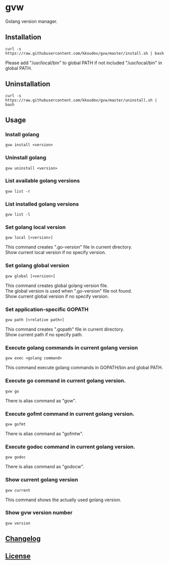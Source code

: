 # gvw

Golang version manager.

## Installation

```
curl -s https://raw.githubusercontent.com/kkoudev/gvw/master/install.sh | bash
```

Please add "/usr/local/bin" to global PATH if not included "/usr/local/bin" in global PATH.

## Uninstallation

```
curl -s https://raw.githubusercontent.com/kkoudev/gvw/master/uninstall.sh | bash
```

## Usage

### Install golang

```
gvw install <version>
```

### Uninstall golang

```
gvw uninstall <version>
```

### List available golang versions

```
gvw list -r
```

### List installed golang versions

```
gvw list -l
```

### Set golang local version

```
gvw local [<version>]
```

This command creates ".go-version" file in current directory.  
Show current local version if no specify version.

### Set golang global version

```
gvw global [<version>]
```

This command creates global golang version file.  
The global version is used when ".go-version" file not found.  
Show current global version if no specify version.

### Set application-specific GOPATH

```
gvw path [<relative path>]
```

This command creates ".gopath" file in current directory.  
Show current path if no specify path.

### Execute golang commands in current golang version

```
gvw exec <golang command>
```

This command execute golang commands in GOPATH/bin and global PATH.

### Execute go command in current golang version.

```
gvw go
```

There is alias command as "gow".

### Execute gofmt command in current golang version.

```
gvw gofmt
```

There is alias command as "gofmtw".

### Execute godoc command in current golang version.

```
gvw godoc
```

There is alias command as "godocw".

### Show current golang version

```
gvw current
```

This command shows the actually used golang version.

### Show gvw version number

```
gvw version
```

## [Changelog](CHANGELOG.md)

## [License](LICENSE)
